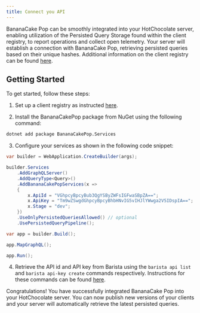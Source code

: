 ```yaml
--- 
title: Connect you API
---
```


BananaCake Pop can be smoothly integrated into your HotChocolate server, enabling utilization of the Persisted Query Storage found within the client registry, to report operations and collect open telemetry. Your server will establish a connection with BananaCake Pop, retrieving persisted queries based on their unique hashes. Additional information on the client registry can be found [here](/docs/bananacakepop/v2/apis/client-registry).

## Getting Started
To get started, follow these steps:

1. Set up a client registry as instructed [here](/docs/bananacakepop/v2/apis/client-registry).

2. Install the BananaCakePop package from NuGet using the following command:
```bash
dotnet add package BananaCakePop.Services
```

3. Configure your services as shown in the following code snippet:
```csharp
var builder = WebApplication.CreateBuilder(args);

builder.Services
    .AddGraphQLServer()
    .AddQueryType<Query>()
    .AddBananaCakePopServices(x =>
    {
        x.ApiId = "VGhpcyBpcyBub3QgYSByZWFsIGFwaSBpZA==";
        x.ApiKey = "Tm9wZSwgdGhpcyBpcyBhbHNvIG5vIHJlYWwga2V5IDspIA==";
        x.Stage = "dev";
    })
    .UseOnlyPersistedQueriesAllowed() // optional
    .UsePersistedQueryPipeline();

var app = builder.Build();

app.MapGraphQL();

app.Run();
```

4. Retrieve the API id and API key from Barista using the `barista api list` and `barista api-key create` commands respectively. Instructions for these commands can be found [here](/docs/barista/v1).

Congratulations! You have successfully integrated BananaCake Pop into your HotChocolate server. You can now publish new versions of your clients and your server will automatically retrieve the latest persisted queries.
